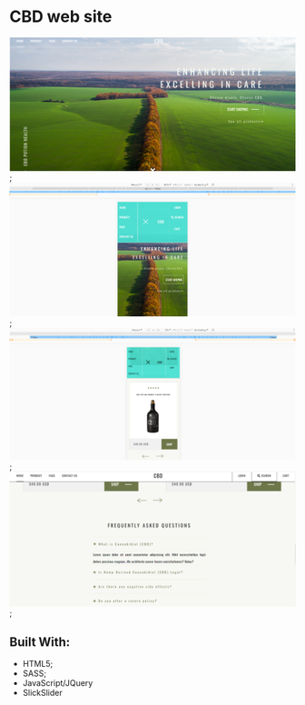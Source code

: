 # CBD web site

![](Screenshots/one.png);
![](Screenshots/two.png);
![](Screenshots/three.png);
![](Screenshots/four.png);

## Built With:

- HTML5;
- SASS;
- JavaScript/JQuery
- SlickSlider
